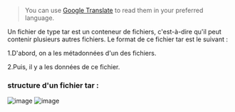 
>You can use [Google Translate](https://translate.google.com/) to read them in your preferred language.


Un fichier de type tar est un conteneur de fichiers, c'est-à-dire qu'il peut contenir plusieurs autres fichiers.​
Le format de ce fichier tar est le suivant :​

1.D'abord, on a les métadonnées d'un des fichiers.

2.Puis, il y a les données de ce fichier.​

### structure d'un fichier tar  :
![image](https://github.com/user-attachments/assets/e349f6c2-f783-4f5e-8d86-461ee6b19cf6)
![image](https://github.com/user-attachments/assets/1185045a-3731-49f1-b455-41ceb8cd5af6)
